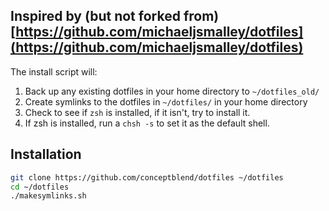 ## Inspired by (but not forked from) [https://github.com/michaeljsmalley/dotfiles](https://github.com/michaeljsmalley/dotfiles)

The install script will:

1. Back up any existing dotfiles in your home directory to `~/dotfiles_old/`
2. Create symlinks to the dotfiles in `~/dotfiles/` in your home directory
3. Check to see if `zsh` is installed, if it isn't, try to install it.
4. If zsh is installed, run a `chsh -s` to set it as the default shell.

## Installation

```bash
git clone https://github.com/conceptblend/dotfiles ~/dotfiles
cd ~/dotfiles
./makesymlinks.sh
```
